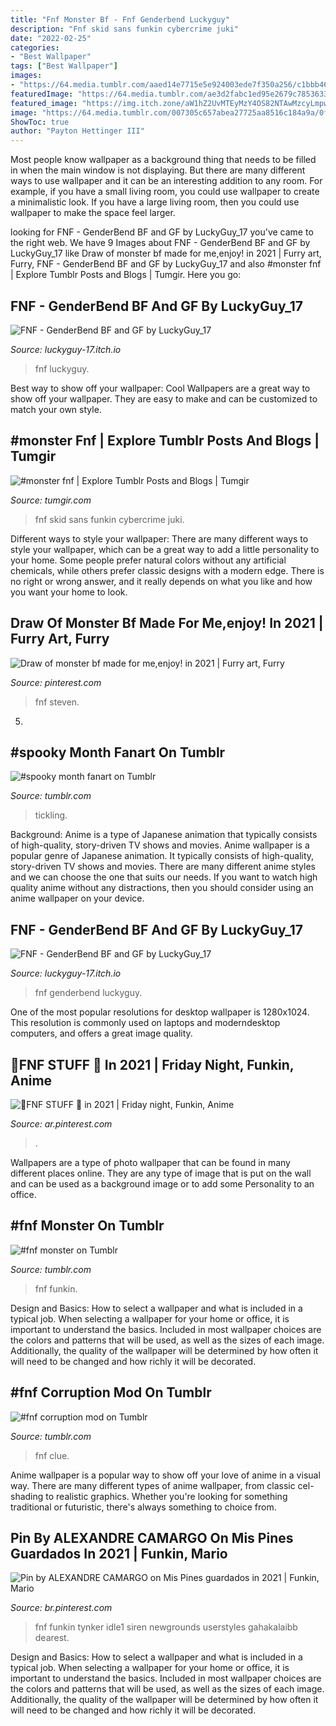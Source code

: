 ```yaml
---
title: "Fnf Monster Bf - Fnf Genderbend Luckyguy"
description: "Fnf skid sans funkin cybercrime juki"
date: "2022-02-25"
categories:
- "Best Wallpaper"
tags: ["Best Wallpaper"]
images:
- "https://64.media.tumblr.com/aaed14e7715e5e924003ede7f350a256/c1bbb46653357c77-42/s1280x1920/bdc476520079bdc9cd00563c091fda09d38ffdb7.png"
featuredImage: "https://64.media.tumblr.com/ae3d2fabc1ed95e2679c7853633a31f7/ef02bf061b386d40-1a/s640x960/0f0f69003bb82063a2fe84b99f5a19c1809e6fb9.png"
featured_image: "https://img.itch.zone/aW1hZ2UvMTEyMzY4OS82NTAwMzcyLmpwZw==/794x1000/6PRBYh.jpg"
image: "https://64.media.tumblr.com/007305c657abea27725aa8516c184a9a/0f75647119f165a4-10/s640x960/a53e2e720d15c77df93a41c3167a1eae0fd8cad3.png"
ShowToc: true
author: "Payton Hettinger III"
---
```



Most people know wallpaper as a background thing that needs to be filled in when the main window is not displaying. But there are many different ways to use wallpaper and it can be an interesting addition to any room. For example, if you have a small living room, you could use wallpaper to create a minimalistic look. If you have a large living room, then you could use wallpaper to make the space feel larger.

	

		
looking for FNF - GenderBend BF and GF by LuckyGuy_17 you've came to the right web. We have 9 Images about FNF - GenderBend BF and GF by LuckyGuy_17 like Draw of monster bf made for me,enjoy! in 2021 | Furry art, Furry, FNF - GenderBend BF and GF by LuckyGuy_17 and also #monster fnf | Explore Tumblr Posts and Blogs | Tumgir. Here you go:
		
    
## FNF - GenderBend BF And GF By LuckyGuy_17

<img loading=lazy src="https://img.itch.zone/aW1hZ2UvMTEyMzY4OS82NTAwMzcyLmpwZw==/794x1000/6PRBYh.jpg" onerror="this.onerror=null;this.src='https://tse3.mm.bing.net/th?id=OIP.U8kV685cArGQF2yBvkKDngHaHm&amp;pid=15.1';" alt="FNF - GenderBend BF and GF by LuckyGuy_17">

_Source: luckyguy-17.itch.io_

>fnf luckyguy. 

	

Best way to show off your wallpaper:
Cool Wallpapers are a great way to show off your wallpaper. They are easy to make and can be customized to match your own style.

    
## #monster Fnf | Explore Tumblr Posts And Blogs | Tumgir

<img loading=lazy src="https://64.media.tumblr.com/aaed14e7715e5e924003ede7f350a256/c1bbb46653357c77-42/s1280x1920/bdc476520079bdc9cd00563c091fda09d38ffdb7.png" onerror="this.onerror=null;this.src='https://tse2.mm.bing.net/th?id=OIP.0uvfanMI2hpM46tBog5DpAHaHa&amp;pid=15.1';" alt="#monster fnf | Explore Tumblr Posts and Blogs | Tumgir">

_Source: tumgir.com_

>fnf skid sans funkin cybercrime juki. 

	

Different ways to style your wallpaper:
There are many different ways to style your wallpaper, which can be a great way to add a little personality to your home. Some people prefer natural colors without any artificial chemicals, while others prefer classic designs with a modern edge. There is no right or wrong answer, and it really depends on what you like and how you want your home to look.

    
## Draw Of Monster Bf Made For Me,enjoy! In 2021 | Furry Art, Furry

<img loading=lazy src="https://i.pinimg.com/736x/1a/12/6d/1a126d7ef5e1b44d6ddb50bcaad0b629.jpg" onerror="this.onerror=null;this.src='https://tse4.mm.bing.net/th?id=OIP.HuQmEIUcla1R2bHPcJAEwwHaJW&amp;pid=15.1';" alt="Draw of monster bf made for me,enjoy! in 2021 | Furry art, Furry">

_Source: pinterest.com_

>fnf steven. 

	

5.

    
## #spooky Month Fanart On Tumblr

<img loading=lazy src="https://64.media.tumblr.com/ae3d2fabc1ed95e2679c7853633a31f7/ef02bf061b386d40-1a/s640x960/0f0f69003bb82063a2fe84b99f5a19c1809e6fb9.png" onerror="this.onerror=null;this.src='https://tse4.mm.bing.net/th?id=OIP._VPgcH_ot4EeLGumCdgs7gHaHa&amp;pid=15.1';" alt="#spooky month fanart on Tumblr">

_Source: tumblr.com_

>tickling. 

	

Background: Anime is a type of Japanese animation that typically consists of high-quality, story-driven TV shows and movies.
Anime wallpaper is a popular genre of Japanese animation. It typically consists of high-quality, story-driven TV shows and movies. There are many different anime styles and we can choose the one that suits our needs. If you want to watch high quality anime without any distractions, then you should consider using an anime wallpaper on your device.

    
## FNF - GenderBend BF And GF By LuckyGuy_17

<img loading=lazy src="https://img.itch.zone/aW1hZ2UvMTEyMzY4OS82NTAwMzc2LmpwZw==/original/aWAEXW.jpg" onerror="this.onerror=null;this.src='https://tse1.mm.bing.net/th?id=OIP.xYonFwoTV4RD_kFAa_lgXAHaJ_&amp;pid=15.1';" alt="FNF - GenderBend BF and GF by LuckyGuy_17">

_Source: luckyguy-17.itch.io_

>fnf genderbend luckyguy. 

	

One of the most popular resolutions for desktop wallpaper is 1280x1024. This resolution is commonly used on laptops and moderndesktop computers, and offers a great image quality.

    
## 🌼FNF STUFF 🌼 In 2021 | Friday Night, Funkin, Anime

<img loading=lazy src="https://i.pinimg.com/736x/fa/1b/b1/fa1bb116a96e926f7b782fb08ee4939b.jpg" onerror="this.onerror=null;this.src='https://tse3.mm.bing.net/th?id=OIP.pdTIEzawVrjh55g8Cjw-bQHaHP&amp;pid=15.1';" alt="🌼FNF STUFF 🌼 in 2021 | Friday night, Funkin, Anime">

_Source: ar.pinterest.com_

>. 

	



Wallpapers are a type of photo wallpaper that can be found in many different places online. They are any type of image that is put on the wall and can be used as a background image or to add some Personality to an office.

    
## #fnf Monster On Tumblr

<img loading=lazy src="https://64.media.tumblr.com/52d640ab78cc76d19600313a6e915ce4/3282d8d5d8173b80-60/s500x750/9d87ab0f9aa42271530f696c9e24e4169df253c9.png" onerror="this.onerror=null;this.src='https://tse4.mm.bing.net/th?id=OIP.WZpB_pXY7FZaymvasDKixAHaHa&amp;pid=15.1';" alt="#fnf monster on Tumblr">

_Source: tumblr.com_

>fnf funkin. 

	

Design and Basics: How to select a wallpaper and what is included in a typical job.
When selecting a wallpaper for your home or office, it is important to understand the basics. Included in most wallpaper choices are the colors and patterns that will be used, as well as the sizes of each image. Additionally, the quality of the wallpaper will be determined by how often it will need to be changed and how richly it will be decorated.

    
## #fnf Corruption Mod On Tumblr

<img loading=lazy src="https://64.media.tumblr.com/007305c657abea27725aa8516c184a9a/0f75647119f165a4-10/s640x960/a53e2e720d15c77df93a41c3167a1eae0fd8cad3.png" onerror="this.onerror=null;this.src='https://tse3.mm.bing.net/th?id=OIP.8ZGSyrHL2izEEgTJZRU4XQHaIa&amp;pid=15.1';" alt="#fnf corruption mod on Tumblr">

_Source: tumblr.com_

>fnf clue. 

	

Anime wallpaper is a popular way to show off your love of anime in a visual way. There are many different types of anime wallpaper, from classic cel-shading to realistic graphics. Whether you're looking for something traditional or futuristic, there's always something to choice from.

    
## Pin By ALEXANDRE CAMARGO On Mis Pines Guardados In 2021 | Funkin, Mario

<img loading=lazy src="https://i.pinimg.com/736x/94/57/0b/94570b122d7cd249489b1fa7855e8853.jpg" onerror="this.onerror=null;this.src='https://tse1.mm.bing.net/th?id=OIP.ACGhSCHtAU53vY2v3XieQgAAAA&amp;pid=15.1';" alt="Pin by ALEXANDRE CAMARGO on Mis Pines guardados in 2021 | Funkin, Mario">

_Source: br.pinterest.com_

>fnf funkin tynker idle1 siren newgrounds userstyles gahakalaibb dearest. 

	

Design and Basics: How to select a wallpaper and what is included in a typical job.
When selecting a wallpaper for your home or office, it is important to understand the basics. Included in most wallpaper choices are the colors and patterns that will be used, as well as the sizes of each image. Additionally, the quality of the wallpaper will be determined by how often it will need to be changed and how richly it will be decorated.

